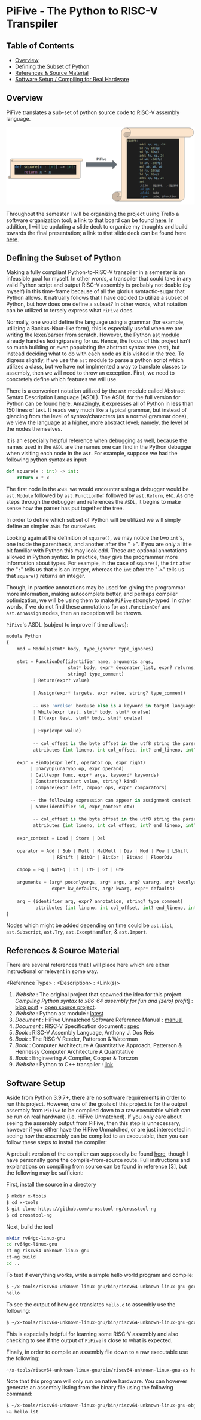 # PiFive - The Python to RISC-V Transpiler

## Table of Contents
* [Overview](#overview)
* [Defining the Subset of Python](#defining-the-subset-of-python)
* [References & Source Material](#references-&-source-material)
* [Software Setup / Compiling for Real Hardware](#software-setup)

## Overview

PiFive translates a sub-set of python source code to RISC-V assembly language.

![](reference/images/PiFive.png)

Throughout the semester I will be organizing the project using Trello a software organization tool; a link to that board can be found [here](https://trello.com/b/26kdfMJz/senior-project). In addition, I will be updating a slide deck to organize my thoughts and build towards the final presentation; a link to that slide deck can be found here [here](https://docs.google.com/presentation/d/1rj_9L3pqZ0XZLCmFNdeaLof7cu6qTt5_TXOBURj3eK4/edit#slide=id.g113c484dce6_0_274).

## Defining the Subset of Python 

Making a fully compliant Python-to-RISC-V transpiler in a semester is an infeasible goal for myself. In other words, a transpiler that could take in any valid Python script and output RISC-V assembly is probably not doable (by myself) in this time-frame because of all the glorius syntactic-sugar that Python allows. It natrually follows that I have decided to utilize a subset of Python, but how does one define a subset? In other words, what notation can be utilized to tersely express what `PiFive` does.

Normally, one would define the language using a grammar (for example, utilizing a Backus-Naur-like form), this is especially useful when we are writing the lexer/parser from scratch. However, the Python [ast module](https://docs.python.org/3/library/ast.html) already handles lexing/parsing for us. Hence, the focus of this project isn't so much building or even populating the abstract syntax tree (ast), but instead deciding what to do with each node as it is visited in the tree. To digress slightly, if we use the `ast` module to parse a python script which utilizes a class, but we have not implmented a way to translate classes to assembly, then we will need to throw an exception. First, we need to concretely define which features we will use.

There is a convenient notation utilized by the `ast` module called Abstract Syntax Description Language (ASDL). The ASDL for the full version for Python can be found [here](https://docs.python.org/3/library/ast.html). Amazingly, it expresses all of Python in less than 150 lines of text. It reads very much like a typical grammar, but instead of glancing from the level of syntax/characters (as a normal grammar does), we view the language at a higher, more abstract level; namely, the level of the nodes themselves. 

It is an especially helpful reference when debugging as well, because the names used in the `ASDL` are the names one can find in the Python debugger when visiting each node in the `ast`. For example, suppose we had the following python syntax as input:

```python
def square(x : int) -> int:
    return x * x
```

The first node in the `ASDL` we would encounter using a debugger would be `ast.Module` followed by `ast.FunctionDef` followed by `ast.Return`, etc. As one steps through the debugger and references the `ASDL`, it begins to make sense how the parser has put together the tree.

In order to define which subset of Python will be utilized we will simply define an simpler `ASDL` for ourselves.

Looking again at the definition of `square()`, we may notice the two `int`'s, one inside the parenthesis, and another after the "`->`". If you are only a little bit familiar with Python this may look odd. These are optional annotations allowed in Python syntax. In practice, they give the programmer more information about types. For example, in the case of `square()`, the `int` after the "`:`" tells us that `x` is an integer, whereas the `int` after the "`->`" tells us that `square()` returns an integer.

Though, in practice annotations may be used for: giving the programmar more information, making autocomplete better, and perhaps compiler optimization, we will be using them to make `PiFive` strongly-typed. In other words, if we do not find these annotations for `ast.FunctionDef` and `ast.AnnAssign` nodes, then an exception will be thrown.

`PiFive`'s ASDL (subject to improve if time allows):

```python
module Python
{
    mod = Module(stmt* body, type_ignore* type_ignores)

    stmt = FunctionDef(identifier name, arguments args,
                       stmt* body, expr* decorator_list, expr? returns,
                       string? type_comment)
          | Return(expr? value)

          | Assign(expr* targets, expr value, string? type_comment)

          -- use 'orelse' because else is a keyword in target languages
          | While(expr test, stmt* body, stmt* orelse)
          | If(expr test, stmt* body, stmt* orelse)

          | Expr(expr value)

          -- col_offset is the byte offset in the utf8 string the parser uses
          attributes (int lineno, int col_offset, int? end_lineno, int? end_col_offset)

    expr = BinOp(expr left, operator op, expr right)
         | UnaryOp(unaryop op, expr operand)
         | Call(expr func, expr* args, keyword* keywords)
         | Constant(constant value, string? kind)
         | Compare(expr left, cmpop* ops, expr* comparators)

         -- the following expression can appear in assignment context
         | Name(identifier id, expr_context ctx)

          -- col_offset is the byte offset in the utf8 string the parser uses
          attributes (int lineno, int col_offset, int? end_lineno, int? end_col_offset)

    expr_context = Load | Store | Del

    operator = Add | Sub | Mult | MatMult | Div | Mod | Pow | LShift
                 | RShift | BitOr | BitXor | BitAnd | FloorDiv

    cmpop = Eq | NotEq | Lt | LtE | Gt | GtE

    arguments = (arg* posonlyargs, arg* args, arg? vararg, arg* kwonlyargs,
                 expr* kw_defaults, arg? kwarg, expr* defaults)

    arg = (identifier arg, expr? annotation, string? type_comment)
           attributes (int lineno, int col_offset, int? end_lineno, int? end_col_offset)
}
```

Nodes which might be added depending on time could be `ast.List`, `ast.Subscript`, `ast.Try`, `ast.ExceptHandler`, & `ast.Import`.

## References & Source Material

There are several references that I will place here which are either instructional or relevent in some way.

\<Reference Type\> : \<Description\> : \<Link(s)\>

1. *Website* : The original project that spawned the idea for this project *Compiling Python syntax to x86-64 assembly for fun and (zero) profit*] : [blog post](https://benhoyt.com/writings/pyast64/https://my.url.com) + [open source project](https://github.com/benhoyt/pyast64).
2. *Website* : Python ast module : [latest](https://docs.python.org/3/library/ast.html)
3. *Document* : HiFive Unmatched Software Reference Manual : [manual](https://www.sifive.com/boards/hifive-unmatched)
4. *Document* : RISC-V Specification document : [spec](https://riscv.org/technical/specifications/)
5. *Book* : RISC-V Assembly Language, Anthony J. Dos Reis
6. *Book* : The RISC-V Reader, Patterson & Waterman 
7. *Book* : Computer Architecture A Quantitative Approach, Patterson & Hennessy Computer Architecture A Quantitative 
8. *Book* : Engineering A Compiler, Cooper & Torczon
9. *Website* : Python to C++ transpiler : [link](https://github.com/lukasmartinelli/py14) 

## Software Setup

Aside from Python 3.9.7+, there are no software requirements in order to run this project. However, one of the goals of this project is for the output assembly from `PiFive` to be compiled down to a raw executable which can be run on real hardware (i.e. HiFive Unmatched). If you only care about seeing the assembly output from PiFive, then this step is unnecessary, however if you either have the HiFive Unmatched, or are just intereseted in seeing how the assembly can be compiled to an executable, then you can follow these steps to install the compiler:

A prebuilt version of the compiler can supposedly be found [here](https://toolchains.bootlin.com/releases_riscv64.html), though I have personally gone the compile-from-source route. Full instructions and explanations on compiling from source can be found in reference [3], but the following may be sufficient: 

First, install the source in a directory

```bash
$ mkdir x-tools
$ cd x-tools
$ git clone https://github.com/crosstool-ng/crosstool-ng
$ cd crosstool-ng
```
Next, build the tool
```bash
mkdir rv64gc-linux-gnu
cd rv64gc-linux-gnu
ct-ng riscv64-unknown-linux-gnu
ct-ng build
cd ..
```

To test if everything works, write a simple hello world program and compile:

```bash
$ ~/x-tools/riscv64-unknown-linux-gnu/bin/riscv64-unknown-linux-gnu-gcc ./hello.c -o
hello
```

To see the output of how gcc translates `hello.c` to assembly use the following: 
```bash
$ ~/x-tools/riscv64-unknown-linux-gnu/bin/riscv64-unknown-linux-gnu-gcc -S hello.c -o hello.s
```
This is especially helpful for learning some RISC-V assembly and also checking to see if the output of `PiFive` is close to what is expected.

Finally, in order to compile an assembly file down to a raw executable use the following:

```bash
~/x-tools/riscv64-unknown-linux-gnu/bin/riscv64-unknown-linux-gnu-as hello.s -o example
```

Note that this program will only run on native hardware. You can however generate an assembly listing from the binary file using the following command:

```bash
$ ~/x-tools/riscv64-unknown-linux-gnu/bin/riscv64-unknown-linux-gnu-objdump -DS ./hello
>& hello.lst
``` 